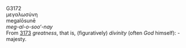<body>
  <p>G3172<br>  μεγαλωσύνη  <br> megalōsunē  <br><i>meg-al-o-soo‘-nay </i><br>From <a href="g3173.htm">3173</a>  <i>greatness</i>, that is, (figuratively) <i>divinity</i> (often <i>God</i> himself): - majesty.<br></p>
 </body>